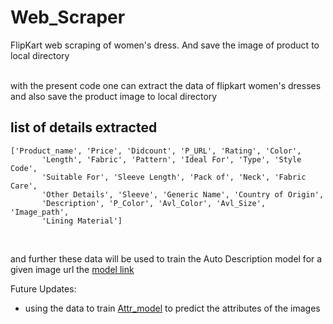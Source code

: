 # Web_Scraper
FlipKart web scraping of women's dress. And save the image of product to local directory

<br> with the present code one can extract the data of flipkart women's dresses and also save the product image to local directory
## list of details extracted 
```
['Product_name', 'Price', 'Didcount', 'P_URL', 'Rating', 'Color',
       'Length', 'Fabric', 'Pattern', 'Ideal For', 'Type', 'Style Code',
       'Suitable For', 'Sleeve Length', 'Pack of', 'Neck', 'Fabric Care',
       'Other Details', 'Sleeve', 'Generic Name', 'Country of Origin',
       'Description', 'P_Color', 'Avl_Color', 'Avl_Size', 'Image_path',
       'Lining Material']
       
 ```
<br> and further these data will be used to train the Auto Description model for a given image url the [model link](https://github.com/vishalnadagiri/AutoCaption/blob/main/AutoCaptionCNN_LSTM.ipynb)

Future Updates:
- using the data to train [Attr_model](https://github.com/vishalnadagiri/AutoCaption/blob/main/AutoCaption.ipynb) to predict the attributes of the images

